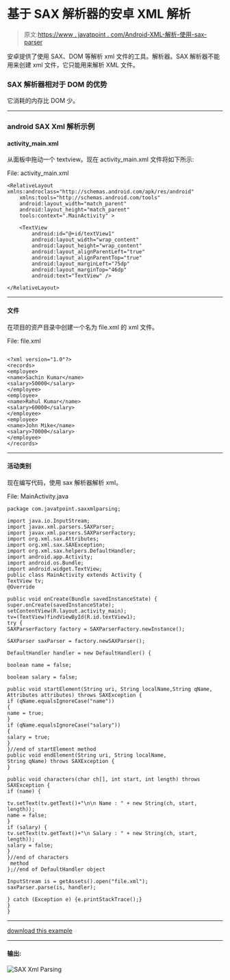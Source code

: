 # 基于 SAX 解析器的安卓 XML 解析

> 原文:[https://www . javatpoint . com/Android-XML-解析-使用-sax-parser](https://www.javatpoint.com/android-xml-parsing-using-sax-parser)

安卓提供了使用 SAX、DOM 等解析 xml 文件的工具。解析器。SAX 解析器不能用来创建 xml 文件，它只能用来解析 XML 文件。

### SAX 解析器相对于 DOM 的优势

它消耗的内存比 DOM 少。

* * *

### android SAX Xml 解析示例

#### activity_main.xml

从面板中拖动一个 textview。现在 activity_main.xml 文件将如下所示:

File: activity_main.xml

```
<RelativeLayout xmlns:androclass="http://schemas.android.com/apk/res/android"
    xmlns:tools="http://schemas.android.com/tools"
    android:layout_width="match_parent"
    android:layout_height="match_parent"
    tools:context=".MainActivity" >

    <TextView
        android:id="@+id/textView1"
        android:layout_width="wrap_content"
        android:layout_height="wrap_content"
        android:layout_alignParentLeft="true"
        android:layout_alignParentTop="true"
        android:layout_marginLeft="75dp"
        android:layout_marginTop="46dp"
        android:text="TextView" />

</RelativeLayout>

```

* * *

#### 文件

在项目的资产目录中创建一个名为 file.xml 的 xml 文件。

File: file.xml

```

<?xml version="1.0"?>
<records>
<employee>
<name>Sachin Kumar</name>
<salary>50000</salary>
</employee>
<employee>
<name>Rahul Kumar</name>
<salary>60000</salary>
</employee>
<employee>
<name>John Mike</name>
<salary>70000</salary>
</employee>
</records>

```

* * *

#### 活动类别

现在编写代码，使用 sax 解析器解析 xml。

File: MainActivity.java

```
package com.javatpoint.saxxmlparsing;

import java.io.InputStream;
import javax.xml.parsers.SAXParser;
import javax.xml.parsers.SAXParserFactory;
import org.xml.sax.Attributes;
import org.xml.sax.SAXException;
import org.xml.sax.helpers.DefaultHandler;
import android.app.Activity;
import android.os.Bundle;
import android.widget.TextView;
public class MainActivity extends Activity {
TextView tv;
@Override

public void onCreate(Bundle savedInstanceState) {
super.onCreate(savedInstanceState);
setContentView(R.layout.activity_main);
tv=(TextView)findViewById(R.id.textView1);
try {
SAXParserFactory factory = SAXParserFactory.newInstance();

SAXParser saxParser = factory.newSAXParser();

DefaultHandler handler = new DefaultHandler() {

boolean name = false;

boolean salary = false;

public void startElement(String uri, String localName,String qName,
Attributes attributes) throws SAXException {
if (qName.equalsIgnoreCase("name"))
{
name = true;
}
if (qName.equalsIgnoreCase("salary"))
{
salary = true;
}
}//end of startElement method
public void endElement(String uri, String localName,
String qName) throws SAXException {
}

public void characters(char ch[], int start, int length) throws SAXException {
if (name) {

tv.setText(tv.getText()+"\n\n Name : " + new String(ch, start, length));
name = false;
}
if (salary) {
tv.setText(tv.getText()+"\n Salary : " + new String(ch, start, length));
salary = false;
}
}//end of characters
 method
};//end of DefaultHandler object

InputStream is = getAssets().open("file.xml");
saxParser.parse(is, handler);

} catch (Exception e) {e.printStackTrace();}
}
}

```

* * *

[download this example](https://static.javatpoint.com/src/android/SAXXmlParsing.zip)

* * *

#### 输出:

![SAX Xml Parsing](../Images/12fdf37a471afb6316962ad9237f2901.png)